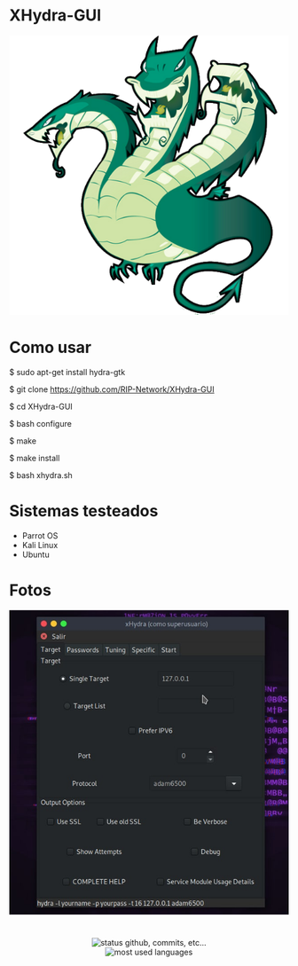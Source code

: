 # XHydra-GUI

![Screenshot](xhydra.png)

# Como usar 

$ sudo apt-get install hydra-gtk

$ git clone https://github.com/RIP-Network/XHydra-GUI

$ cd XHydra-GUI

$ bash configure

$ make

$ make install

$ bash xhydra.sh

# Sistemas testeados

* Parrot OS
* Kali Linux
* Ubuntu

# Fotos
![Screenshot](xhydra0.png)

#
<p align="center">
    <img alt="status github, commits, etc..." width="500px" src="https://github-readme-stats.vercel.app/api?username=RIP-Network&count_private=true&show_icons=true&custom_title=Github&theme=algolia&bg_color=0,000000,130F40&layout=compact&border_radius=8"
    /> <br>
    <img alt="most used languages" width="500px" src="https://github-readme-stats.vercel.app/api/top-langs/?username=RIP-Network&count_private=true&theme=algolia&bg_color=0,000000,130F40&layout=compact&border_radius=8&langs_count=20"/>
</p>

